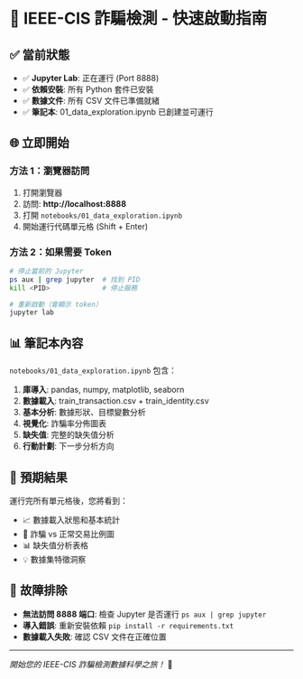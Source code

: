 # 🚀 IEEE-CIS 詐騙檢測 - 快速啟動指南

## ✅ 當前狀態
- ✅ **Jupyter Lab**: 正在運行 (Port 8888)
- ✅ **依賴安裝**: 所有 Python 套件已安裝
- ✅ **數據文件**: 所有 CSV 文件已準備就緒
- ✅ **筆記本**: 01_data_exploration.ipynb 已創建並可運行

## 🌐 立即開始

### 方法 1：瀏覽器訪問
1. 打開瀏覽器
2. 訪問: **http://localhost:8888**
3. 打開 `notebooks/01_data_exploration.ipynb`
4. 開始運行代碼單元格 (Shift + Enter)

### 方法 2：如果需要 Token
```bash
# 停止當前的 Jupyter
ps aux | grep jupyter  # 找到 PID
kill <PID>             # 停止服務

# 重新啟動（會顯示 token）
jupyter lab
```

## 📊 筆記本內容
`notebooks/01_data_exploration.ipynb` 包含：
1. **庫導入**: pandas, numpy, matplotlib, seaborn
2. **數據載入**: train_transaction.csv + train_identity.csv
3. **基本分析**: 數據形狀、目標變數分析
4. **視覺化**: 詐騙率分佈圖表
5. **缺失值**: 完整的缺失值分析
6. **行動計劃**: 下一步分析方向

## 🎯 預期結果
運行完所有單元格後，您將看到：
- 📈 數據載入狀態和基本統計
- 🥧 詐騙 vs 正常交易比例圖
- 📊 缺失值分析表格
- 💡 數據集特徵洞察

## 🔧 故障排除
- **無法訪問 8888 端口**: 檢查 Jupyter 是否運行 `ps aux | grep jupyter`
- **導入錯誤**: 重新安裝依賴 `pip install -r requirements.txt`
- **數據載入失敗**: 確認 CSV 文件在正確位置

---
*開始您的 IEEE-CIS 詐騙檢測數據科學之旅！* 🎉 